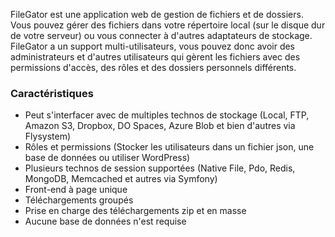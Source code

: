 FileGator est une application web de gestion de fichiers et de dossiers. Vous pouvez gérer des fichiers dans votre répertoire local (sur le disque dur de votre serveur) ou vous connecter à d'autres adaptateurs de stockage. FileGator a un support multi-utilisateurs, vous pouvez donc avoir des administrateurs et d'autres utilisateurs qui gèrent les fichiers avec des permissions d'accès, des rôles et des dossiers personnels différents.

### Caractéristiques

- Peut s'interfacer avec de multiples technos de stockage (Local, FTP, Amazon S3, Dropbox, DO Spaces, Azure Blob et bien d'autres via Flysystem)
- Rôles et permissions (Stocker les utilisateurs dans un fichier json, une base de données ou utiliser WordPress)
- Plusieurs technos de session supportées (Native File, Pdo, Redis, MongoDB, Memcached et autres via Symfony)
- Front-end à page unique
- Téléchargements groupés
- Prise en charge des téléchargements zip et en masse
- Aucune base de données n'est requise
